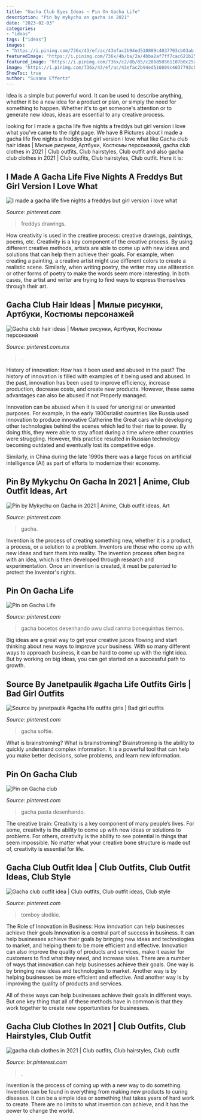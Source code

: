 ```yaml
---
title: "Gacha Club Eyes Ideas ~ Pin On Gacha Life"
description: "Pin by mykychu on gacha in 2021"
date: "2023-02-03"
categories:
- "ideas"
tags: ["ideas"]
images:
- "https://i.pinimg.com/736x/43/ef/ac/43efac2b94ed510809c4037793cb03ab.jpg"
featuredImage: "https://i.pinimg.com/736x/4b/ba/2a/4bba2af7ff7cac621b25ae8c1df6a6d5.jpg"
featured_image: "https://i.pinimg.com/736x/c2/8b/85/c28b858561107b0c25abe2a24b187524.jpg"
image: "https://i.pinimg.com/736x/43/ef/ac/43efac2b94ed510809c4037793cb03ab.jpg"
ShowToc: true
author: "Susana Effertz"
---
```



Idea is a simple but powerful word. It can be used to describe anything, whether it be a new idea for a product or plan, or simply the need for something to happen. Whether it's to get someone's attention or to generate new ideas, ideas are essential to any creative process.

	

		
looking for I made a gacha life five nights a freddys but girl version i love what you've came to the right page. We have 8 Pictures about I made a gacha life five nights a freddys but girl version i love what like Gacha club hair ideas | Милые рисунки, Артбуки, Костюмы персонажей, gacha club clothes in 2021 | Club outfits, Club hairstyles, Club outfit and also gacha club clothes in 2021 | Club outfits, Club hairstyles, Club outfit. Here it is:
		
    
## I Made A Gacha Life Five Nights A Freddys But Girl Version I Love What

<img loading=lazy src="https://i.pinimg.com/736x/c2/8b/85/c28b858561107b0c25abe2a24b187524.jpg" onerror="this.onerror=null;this.src='https://tse3.mm.bing.net/th?id=OIP.EX4h0cw6f3j1Ds6zLfHYEgHaEK&amp;pid=15.1';" alt="I made a gacha life five nights a freddys but girl version i love what">

_Source: pinterest.com_

>freddys drawings. 

	

How creativity is used in the creative process: creative drawings, paintings, poems, etc.
Creativity is a key component of the creative process. By using different creative methods, artists are able to come up with new ideas and solutions that can help them achieve their goals. For example, when creating a painting, a creative artist might use different colors to create a realistic scene. Similarly, when writing poetry, the writer may use alliteration or other forms of poetry to make the words seem more interesting. In both cases, the artist and writer are trying to find ways to express themselves through their art.

    
## Gacha Club Hair Ideas | Милые рисунки, Артбуки, Костюмы персонажей

<img loading=lazy src="https://i.pinimg.com/736x/33/59/d7/3359d795235990b35cdf76d27e4c8e35.jpg" onerror="this.onerror=null;this.src='https://tse2.mm.bing.net/th?id=OIP.xz6o1k07d481xM5B814RdgHaE2&amp;pid=15.1';" alt="Gacha club hair ideas | Милые рисунки, Артбуки, Костюмы персонажей">

_Source: pinterest.com.mx_

>. 

	

History of innovation: How has it been used and abused in the past?
The history of innovation is filled with examples of it being used and abused. In the past, innovation has been used to improve efficiency, increase production, decrease costs, and create new products. However, these same advantages can also be abused if not Properly managed.

Innovation can be abused when it is used for unoriginal or unwanted purposes. For example, in the early 1900srialist countries like Russia used innovation to produce innovative Catherine the Great cars while developing other technologies behind the scenes which led to their rise to power. By doing this, they were able to stay afloat during a time where other countries were struggling. However, this practice resulted in Russian technology becoming outdated and eventually lost its competitive edge. 

Similarly, in China during the late 1990s there was a large focus on artificial intelligence (AI) as part of efforts to modernize their economy.

    
## Pin By Mykychu On Gacha In 2021 | Anime, Club Outfit Ideas, Art

<img loading=lazy src="https://i.pinimg.com/736x/43/ef/ac/43efac2b94ed510809c4037793cb03ab.jpg" onerror="this.onerror=null;this.src='https://tse1.mm.bing.net/th?id=OIP.Fhxh4dfK2ltL0aNDtoYLnwHaFj&amp;pid=15.1';" alt="Pin by Mykychu on Gacha in 2021 | Anime, Club outfit ideas, Art">

_Source: pinterest.com_

>gacha. 

	

Invention is the process of creating something new, whether it is a product, a process, or a solution to a problem. Inventors are those who come up with new ideas and turn them into reality. The invention process often begins with an idea, which is then developed through research and experimentation. Once an invention is created, it must be patented to protect the inventor's rights.

    
## Pin On Gacha Life

<img loading=lazy src="https://i.pinimg.com/736x/0c/0d/2f/0c0d2fa5926fdab8715ec5dbcbddb8bb.jpg" onerror="this.onerror=null;this.src='https://tse1.mm.bing.net/th?id=OIP.hwDleeeY7sV_0_4K-LcUdQHaKS&amp;pid=15.1';" alt="Pin on Gacha Life">

_Source: pinterest.com_

>gacha bocetos desenhando uwu clud ranma bonequinhas tiernos. 

	

Big ideas are a great way to get your creative juices flowing and start thinking about new ways to improve your business. With so many different ways to approach business, it can be hard to come up with the right idea. But by working on big ideas, you can get started on a successful path to growth.

    
## Source By Janetpaulik #gacha Life Outfits Girls | Bad Girl Outfits

<img loading=lazy src="https://i.pinimg.com/736x/4b/ba/2a/4bba2af7ff7cac621b25ae8c1df6a6d5.jpg" onerror="this.onerror=null;this.src='https://tse4.mm.bing.net/th?id=OIP.kkaOJtwtuCYbEP6ufrYE-AHaEK&amp;pid=15.1';" alt="Source by janetpaulik #gacha life outfits girls | Bad girl outfits">

_Source: pinterest.com_

>gacha softie. 

	

What is brainstroming?
What is brainstroming? Brainstroming is the ability to quickly understand complex information. It is a powerful tool that can help you make better decisions, solve problems, and learn new information.

    
## Pin On Gacha Club

<img loading=lazy src="https://i.pinimg.com/736x/7d/27/55/7d275503854b4aeded8952d50e355ad6.jpg" onerror="this.onerror=null;this.src='https://tse4.mm.bing.net/th?id=OIP.HcF_QRSClCLenba7ja3biwHaHi&amp;pid=15.1';" alt="Pin on Gacha club">

_Source: pinterest.com_

>gacha pasta desenhando. 

	

The creative brain:
Creativity is a key component of many people’s lives. For some, creativity is the ability to come up with new ideas or solutions to problems. For others, creativity is the ability to see potential in things that seem impossible. No matter what your creative bone structure is made out of, creativity is essential for life.

    
## Gacha Club Outfit Idea | Club Outfits, Club Outfit Ideas, Club Style

<img loading=lazy src="https://i.pinimg.com/736x/d3/8f/1c/d38f1c4a63e6a79c7dc4b20773fa56cb.jpg" onerror="this.onerror=null;this.src='https://tse2.mm.bing.net/th?id=OIP.znwl6bhjal7rB3Xy0ivg8wHaHU&amp;pid=15.1';" alt="Gacha club outfit idea | Club outfits, Club outfit ideas, Club style">

_Source: pinterest.com_

>tomboy słodkie. 

	

The Role of Innovation in Business: How innovation can help businesses achieve their goals
Innovation is a central part of success in business. It can help businesses achieve their goals by bringing new ideas and technologies to market, and helping them to be more efficient and effective. Innovation can also improve the quality of products and services, make it easier for customers to find what they need, and increase sales.
There are a number of ways that innovation can help businesses achieve their goals. One way is by bringing new ideas and technologies to market. Another way is by helping businesses be more efficient and effective. And another way is by improving the quality of products and services.

All of these ways can help businesses achieve their goals in different ways. But one key thing that all of these methods have in common is that they work together to create new opportunities for businesses.

    
## Gacha Club Clothes In 2021 | Club Outfits, Club Hairstyles, Club Outfit

<img loading=lazy src="https://i.pinimg.com/736x/b6/fd/32/b6fd32822d93fa7d6bcbc011c9baa5cb.jpg" onerror="this.onerror=null;this.src='https://tse1.mm.bing.net/th?id=OIP.-60KfN0ZIKCXyR_oOqv_pQHaHa&amp;pid=15.1';" alt="gacha club clothes in 2021 | Club outfits, Club hairstyles, Club outfit">

_Source: br.pinterest.com_

>. 

	

Invention is the process of coming up with a new way to do something. Invention can be found in everything from making new products to curing diseases. It can be a simple idea or something that takes years of hard work to create. There are no limits to what invention can achieve, and it has the power to change the world.

